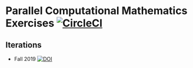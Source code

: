 # Parallel Computational Mathematics Exercises [![CircleCI](https://circleci.com/gh/diehlpkteaching/ParallelComputationMathExercise.svg?style=svg)](https://circleci.com/gh/diehlpkteaching/ParallelComputationMathExercise)

## Iterations

* Fall 2019 [![DOI](https://zenodo.org/badge/DOI/10.5281/zenodo.3561101.svg)](https://doi.org/10.5281/zenodo.3561101)

 
